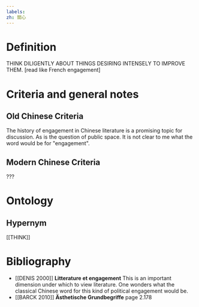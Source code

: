 ```yaml
---
labels: 
zh: 關心
---
```


# Definition
THINK DILIGENTLY ABOUT THINGS DESIRING INTENSELY TO IMPROVE THEM. [read like French engagement]
# Criteria and general notes
## Old Chinese Criteria
The history of engagement in Chinese literature is a promising topic for discussion. As is the question of public space. It is not clear to me what the word would be for "engagement".
## Modern Chinese Criteria
???
# Ontology

## Hypernym
[[THINK]]
# Bibliography
- [[DENIS 2000]]
**Litterature et engagement** 
This is an important dimension under which to view literature.  One wonders what the classical Chinese word for this kind of political engagement would be.
- [[BARCK 2010]]
**Ästhetische Grundbegriffe** page 2.178
